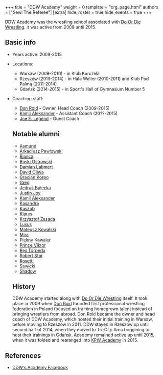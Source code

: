 +++
title = "DDW Academy"
weight = 0
template = "org_page.html"
authors = ["Sewi The Referee"]
[extra]
hide_roster = true
hide_events = true
+++

DDW Academy was the wrestling school associated with [Do Or Die Wrestling](@/o/ddw.md). It was active from 2009 until 2015.

## Basic info

* Years active: 2009-2015
* Locations:
  - Warsaw (2009-2010) - in Klub Karuzela
  - Rzeszów (2010-2014) - in Hala Walter (2010-2011) and Klub Pod Palmą (2011-2014)
  - Gdańsk (2014-2015) - in Sport's Hall of Gymnasium Number 5
* Coaching staff:
  - [Don Roid](@/w/don-roid.md) - Owner, Head Coach (2009-2015)
  - [Kamil Aleksander](@/w/kamil-aleksander.md) - Assistant Coach (20??-2015)
  - [Joe E. Legend](@/w/joe-legend.md) - Guest Coach
 
  ## Notable alumni

  - [Asmund](@/w/asmund.md)
  - [Arkadiusz Pawłowski](@/w/pan-pawlowski.md)
  - [Bianca](@/w/bianca.md)
  - [Boski Ostrowski](@/w/ostrowski.md)
  - [Damian Labmert](@/w/damien-rothschild.md)
  - [David Oliwa](@/w/david-oliwa.md)
  - [Gracjan Korpo](@/w/gracjan-korpo.md)
  - [Greg](@/w/greg.md)
  - [Jędruś Bułecka](@/w/jedrus-bulecka.md)
  - [Justin Joy](@/w/justin-joy.md)
  - [Kamil Aleksander](@/w/kamil-aleksander.md)
  - [Kasandra](@/w/kasandra.md)
  - [Kaszub](@/w/kaszub.md)
  - [Klarys](@/w/klarys.md)
  - [Krzysztof Zasada](@/w/krzysztof-zasada.md)
  - [Luxus](@/w/luxus.md)
  - [Mateusz Kowalski](@/w/mateusz-kakareko.md)
  - [Mira](@/w/mira.md)
  - [Piękny Kawaler](@/w/piekny-kawaler.md)
  - [Prince Viktor](@/w/vic-golden.md)
  - [Rex Torpeda](@/w/krystian-malinowski.md)
  - [Robert Star](@/w/robert-star.md)
  - [Rosetti](@/w/rosetti.md)
  - [Sawicki](@/w/sawicki.md)
  - [Shadow](@/w/shadow.md)

  ## History

  DDW Academy started along with [Do Or Die Wrestling](@/o/ddw.md) itself. It took place in 2009 when [Don Roid](@/w/don-roid.md) founded first professional wrestling federation in Poland focused on training homegrown talent instead of bringing wrestlers from abroad. Don Roid became the owner and head coach of DDW Academy, which hosted their initial training in Warsaw, before moving to Rzeszów in 2011. DDW stayed in Rzeszów up until second half of 2014, when they moved to Tri-City Area beggining to host their trainings in Gdańsk. Academy remained active up until 2015, when it was folded and rearanged into [KPW Academy](@/o/kpw-academy.md) in 2015.

## References

* [DDW's Academy Facebook](https://www.facebook.com/SzkolaWrestlingu/?locale=pl_PL)
